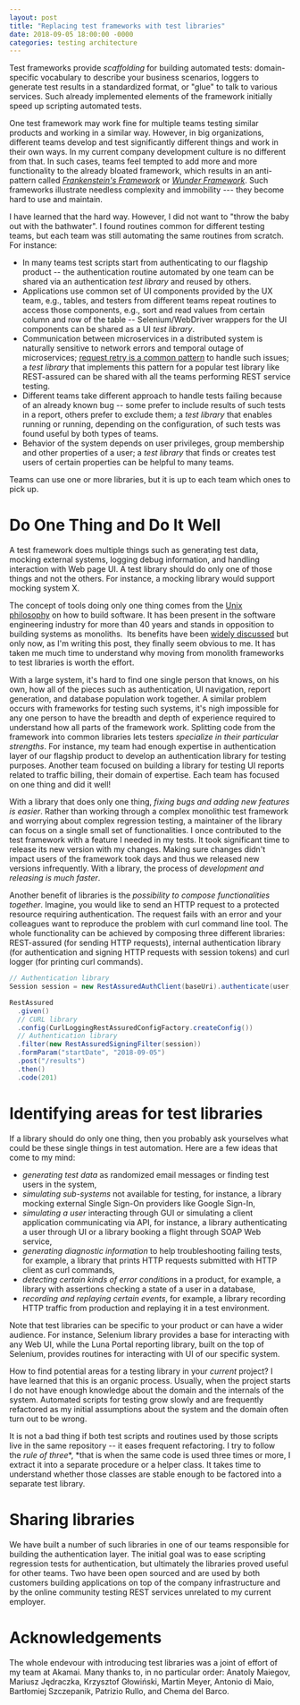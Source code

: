 ```yaml
---
layout: post
title: "Replacing test frameworks with test libraries"
date: 2018-09-05 18:00:00 -0000
categories: testing architecture
---
```



Test frameworks provide *scaffolding* for building automated tests: domain-specific vocabulary to describe your business scenarios, loggers to generate test results in a standardized format, or "glue" to talk to various services. Such already implemented elements of the framework initially speed up scripting automated tests.

One test framework may work fine for multiple teams testing similar products and working in a similar way. However, in big organizations, different teams develop and test significantly different things and work in their own ways. In my current company development culture is no different from that. In such cases, teams feel tempted to add more and more functionality to the already bloated framework, which results in an anti-pattern called [*Frankenstein's Framework*](http://thecodist.com/article/frameworks_and_frankenstein) or [*Wunder Framework*](https://www.youtube.com/watch?v=PeioFobaq94). Such frameworks illustrate needless complexity and immobility --- they become hard to use and maintain.

I have learned that the hard way. However, I did not want to "throw the baby out with the bathwater". I found routines common for different testing teams, but each team was still automating the same routines from scratch. For instance:

-   In many teams test scripts start from authenticating to our flagship product -- the authentication routine automated by one team can be shared via an authentication *test library* and reused by others.
-   Applications use common set of UI components provided by the UX team, e.g., tables, and testers from different teams repeat routines to access those components, e.g., sort and read values from certain column and row of the table -- Selenium/WebDriver wrappers for the UI components can be shared as a UI *test library*.
-   Communication between microservices in a distributed system is naturally sensitive to network errors and temporal outage of microservices; [request retry is a common pattern](https://medium.com/@butaji/practical-microservices-retry-circuit-breaker-and-compensation-transaction-3013943db0e1) to handle such issues; a *test library* that implements this pattern for a popular test library like REST-assured can be shared with all the teams performing REST service testing.
-   Different teams take different approach to handle tests failing because of an already known bug -- some prefer to include results of such tests in a report, others prefer to exclude them; a *test library* that enables running or running, depending on the configuration, of such tests was found useful by both types of teams.
-   Behavior of the system depends on user privileges, group membership and other properties of a user; a *test library* that finds or creates test users of certain properties can be helpful to many teams.

Teams can use one or more libraries, but it is up to each team which ones to pick up.

Do One Thing and Do It Well
===========================

A test framework does multiple things such as generating test data, mocking external systems, logging debug information, and handling interaction with Web page UI. A test library should do only one of those things and not the others. For instance, a mocking library would support mocking system X.

The concept of tools doing only one thing comes from the [Unix philosophy](https://en.wikipedia.org/wiki/Unix_philosophy#Do_One_Thing_and_Do_It_Well) on how to build software. It has been present in the software engineering industry for more than 40 years and stands in opposition to building systems as monoliths.  Its benefits have been [widely discussed](https://techcrunch.com/2009/08/21/do-one-thing-and-do-it-well-40-years-of-) but only now, as I'm writing this post, they finally seem obvious to me. It has taken me much time to understand why moving from monolith frameworks to test libraries is worth the effort.

With a large system, it's hard to find one single person that knows, on his own, how all of the pieces such as authentication, UI navigation, report generation, and database population work together. A similar problem occurs with frameworks for testing such systems, it's nigh impossible for any one person to have the breadth and depth of experience required to understand how all parts of the framework work. Splitting code from the framework into common libraries lets testers *specialize in their particular strengths*. For instance, my team had enough expertise in authentication layer of our flagship product to develop an authentication library for testing purposes. Another team focused on building a library for testing UI reports related to traffic billing, their domain of expertise. Each team has focused on one thing and did it well!

With a library that does only one thing, *fixing bugs and adding new features is easier*. Rather than working through a complex monolithic test framework and worrying about complex regression testing, a maintainer of the library can focus on a single small set of functionalities. I once contributed to the test framework with a feature I needed in my tests. It took significant time to release its new version with my changes. Making sure changes didn't impact users of the framework took days and thus we released new versions infrequently. With a library, the process of *development and releasing is much faster*.

Another benefit of libraries is the *possibility to compose functionalities together*. Imagine, you would like to send an HTTP request to a protected resource requiring authentication. The request fails with an error and your colleagues want to reproduce the problem with curl command line tool. The whole functionality can be achieved by composing three different libraries: REST-assured (for sending HTTP requests), internal authentication library (for authentication and signing HTTP requests with session tokens) and curl logger (for printing curl commands).

```java
// Authentication library
Session session = new RestAssuredAuthClient(baseUri).authenticate(user, password);

RestAssured
  .given()
  // CURL library
  .config(CurlLoggingRestAssuredConfigFactory.createConfig())
  // Authentication library
  .filter(new RestAssuredSigningFilter(session))
  .formParam("startDate", "2018-09-05")
  .post("/results")
  .then()
  .code(201)
```

Identifying areas for test libraries
====================================

If a library should do only one thing, then you probably ask yourselves what could be these single things in test automation. Here are a few ideas that come to my mind:

-   *generating test data* as randomized email messages or finding test users in the system,
-   *simulating sub-systems* not available for testing, for instance, a library mocking external Single Sign-On providers like Google Sign-In,
-   *simulating a user* interacting through GUI or simulating a client application communicating via API, for instance, a library authenticating a user through UI or a library booking a flight through SOAP Web service,
-   *generating diagnostic information* to help troubleshooting failing tests, for example, a library that prints HTTP requests submitted with HTTP client as curl commands,
-   *detecting certain kinds of error condition*s in a product, for example, a library with assertions checking a state of a user in a database,
-   *recording and replaying certain events*, for example, a library recording HTTP traffic from production and replaying it in a test environment.

Note that test libraries can be specific to your product or can have a wider audience. For instance, Selenium library provides a base for interacting with any Web UI, while the Luna Portal reporting library, built on the top of Selenium, provides routines for interacting with UI of our specific system.

How to find potential areas for a testing library in your *current* project? I have learned that this is an organic process. Usually, when the project starts I do not have enough knowledge about the domain and the internals of the system. Automated scripts for testing grow slowly and are frequently refactored as my initial assumptions about the system and the domain often turn out to be wrong.

It is not a bad thing if both test scripts and routines used by those scripts live in the same repository -- it eases frequent refactoring. I try to follow the *rule of three**, *that is when the same code is used three times or more, I extract it into a separate procedure or a helper class. It takes time to understand whether those classes are stable enough to be factored into a separate test library.

Sharing libraries
=================

We have built a number of such libraries in one of our teams responsible for building the authentication layer. The initial goal was to ease scripting regression tests for authentication, but ultimately the libraries proved useful for other teams. Two have been open sourced and are used by both customers building applications on top of the company infrastructure and by the online community testing REST services unrelated to my current employer.

Acknowledgements
================

The whole endevour with introducing test libraries was a joint of effort of my team at Akamai. Many thanks to, in no particular order: Anatoly Maiegov, Mariusz Jędraczka, Krzysztof Głowiński, Martin Meyer, Antonio di Maio, Bartłomiej Szczepanik, Patrizio Rullo, and Chema del Barco.
